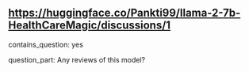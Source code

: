 ## https://huggingface.co/Pankti99/llama-2-7b-HealthCareMagic/discussions/1

contains_question: yes

question_part: Any reviews of this model?